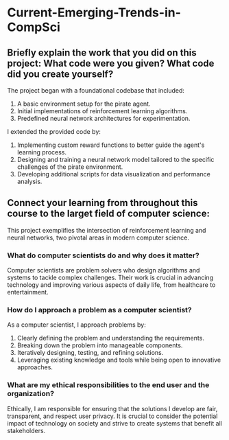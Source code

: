 # Current-Emerging-Trends-in-CompSci
## Briefly explain the work that you did on this project: What code were you given? What code did you create yourself?
The project began with a foundational codebase that included:
1. A basic environment setup for the pirate agent.
2. Initial implementations of reinforcement learning algorithms.
3. Predefined neural network architectures for experimentation.

I extended the provided code by:
1. Implementing custom reward functions to better guide the agent's learning process.
2. Designing and training a neural network model tailored to the specific challenges of the pirate environment.
3. Developing additional scripts for data visualization and performance analysis.
## Connect your learning from throughout this course to the larget field of computer science:
This project exemplifies the intersection of reinforcement learning and neural networks, two pivotal areas in modern computer science.
### What do computer scientists do and why does it matter?
Computer scientists are problem solvers who design algorithms and systems to tackle complex challenges. Their work is crucial in advancing technology and improving various aspects of daily life, from healthcare to entertainment.
### How do I approach a problem as a computer scientist?
As a computer scientist, I approach problems by:
1. Clearly defining the problem and understanding the requirements.
2. Breaking down the problem into manageable components.
3. Iteratively designing, testing, and refining solutions.
4. Leveraging existing knowledge and tools while being open to innovative approaches.
### What are my ethical responsibilities to the end user and the organization?
Ethically, I am responsible for ensuring that the solutions I develop are fair, transparent, and respect user privacy. It is crucial to consider the potential impact of technology on society and strive to create systems that benefit all stakeholders.
